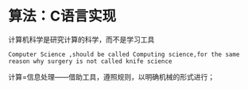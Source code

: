 # 算法：C语言实现

计算机科学是研究计算的科学，而不是学习工具

`Computer Science ,should be called Computing science,for the same reason why surgery is not called knife science`

计算=信息处理——借助工具，遵照规则，以明确机械的形式进行；

